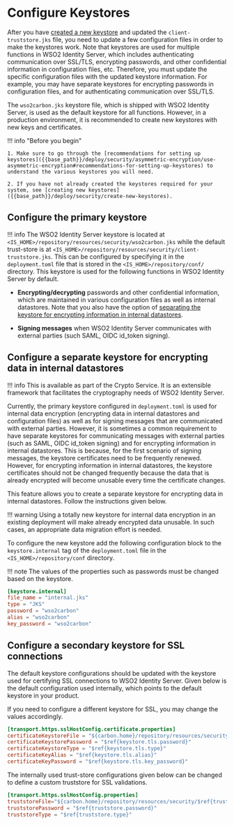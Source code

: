 # Configure Keystores

After you have [created a new keystore]({{base_path}}/deploy/security/create-new-keystores) and updated the `client-truststore.jks` file, you need to update a few configuration files in order to make the keystores work.
Note that keystores are used for multiple functions in WSO2 Identity Server, which includes authenticating communication over SSL/TLS, encrypting passwords, and other confidential information in configuration files, etc. Therefore, you must update the specific configuration files with the updated keystore information.
For example, you may have separate keystores for encrypting passwords in configuration files, and for authenticating communication over SSL/TLS.

The `wso2carbon.jks` keystore file, which is shipped with WSO2 Identity Server, is used as the default keystore for all functions. However, in a production environment, it is recommended to create new keystores with new keys and certificates.

!!! info "Before you begin"

    1. Make sure to go through the [recommendations for setting up keystores]({{base_path}}/deploy/security/asymmetric-encryption/use-asymmetric-encryption#recommendations-for-setting-up-keystores) to understand the various keystores you will need.

    2. If you have not already created the keystores required for your system, see [creating new keystores]({{base_path}}/deploy/security/create-new-keystores).


## Configure the primary keystore

!!! info
    The WSO2 Identity Server keystore is located at `<IS_HOME>/repository/resources/security/wso2carbon.jks` while the default trust-store is at `<IS_HOME>/repository/resources/security/client-truststore.jks`. This can be configured by specifying it in the `deployment.toml` file that is stored in the `<IS_HOME>/repository/conf/` directory. This keystore is used for the following functions in WSO2 Identity Server by default.

- **Encrypting/decrypting** passwords and other confidential information, which are maintained in various configuration files as well as internal datastores. Note that you also have the option of [separating the keystore for encrypting information in internal datastores](#configure-a-separate-keystore-for-encrypting-data-in-internal-data-stores).

- **Signing messages** when WSO2 Identity Server communicates with external parties (such SAML, OIDC id_token signing).

## Configure a separate keystore for encrypting data in internal datastores

!!! info
    This is available as part of the Crypto Service. It is an extensible framework that facilitates the cryptography needs of WSO2 Identity Server.

Currently, the primary keystore configured in `deployment.toml` is used for internal data encryption (encrypting data in internal datastores and configuration files) as well as for signing messages that are communicated with external parties.
However, it is sometimes a common requirement to have separate keystores for communicating messages with external parties (such as SAML, OIDC id_token signing) and for encrypting information in internal datastores. This is because, for the first scenario of signing messages, the keystore certificates need to be frequently renewed.
However, for encrypting information in internal datastores, the keystore certificates should not be changed frequently because the data that is already encrypted will become unusable every time the certificate changes.

This feature allows you to create a separate keystore for encrypting data in internal datastores. Follow the instructions given below.

!!! warning
    Using a totally new keystore for internal data encryption in an existing deployment will make already encrypted data unusable. In such cases, an appropriate data migration effort is needed.


To configure the new keystore add the following configuration block to the `keystore.internal` tag of the `deployment.toml` file in the `<IS_HOME>/repository/conf` directory.

!!! note
    The values of the properties such as passwords must be changed based on the keystore.

``` toml
[keystore.internal]
file_name = "internal.jks"
type = "JKS"
password = "wso2carbon"
alias = "wso2carbon"
key_password = "wso2carbon"
```

## Configure a secondary keystore for SSL connections

The default keystore configurations should be updated with the keystore used for certifying SSL connections to WSO2 Identity Server. Given below is the default configuration used internally, which points to the default keystore in your product.

If you need to configure a different keystore for SSL, you may change the values accordingly.

```toml 
[transport.https.sslHostConfig.certificate.properties]
certificateKeystoreFile = "${carbon.home}/repository/resources/security/$ref{keystore.tls.file_name}"
certificateKeystorePassword = "$ref{keystore.tls.password}"
certificateKeystoreType = "$ref{keystore.tls.type}"
certificateKeyAlias = "$ref{keystore.tls.alias}"
certificateKeyPassword = "$ref{keystore.tls.key_password}"
```
  
The internally used trust-store configurations given below can be changed to define a custom truststore for SSL validations.

```toml
[transport.https.sslHostConfig.properties]
truststoreFile="${carbon.home}/repository/resources/security/$ref{truststore.file_name}"
truststorePassword = "$ref{truststore.password}"
truststoreType = "$ref{truststore.type}"
```
